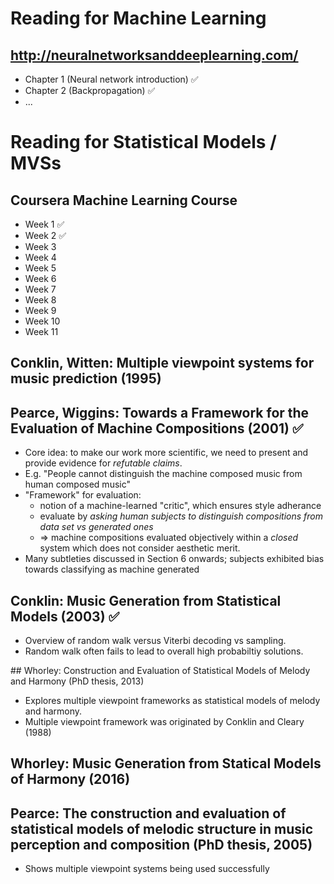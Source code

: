 # Reading for Machine Learning

## http://neuralnetworksanddeeplearning.com/
- Chapter 1 (Neural network introduction) ✅
- Chapter 2 (Backpropagation) ✅
- ...

# Reading for Statistical Models / MVSs

## Coursera Machine Learning Course
- Week 1 ✅
- Week 2 ✅
- Week 3
- Week 4
- Week 5
- Week 6
- Week 7
- Week 8
- Week 9
- Week 10
- Week 11

## Conklin, Witten: Multiple viewpoint systems for music prediction (1995)


## Pearce, Wiggins: Towards a Framework for the Evaluation of Machine Compositions (2001) ✅
- Core idea: to make our work more scientific, we need to present and provide evidence for _refutable claims_.
- E.g. "People cannot distinguish the machine composed music from human composed music"
- "Framework" for evaluation:
  - notion of a machine-learned "critic", which ensures style adherance
  - evaluate by _asking human subjects to distinguish compositions from data set vs generated ones_
  - => machine compositions evaluated objectively within a _closed_ system which does not consider aesthetic merit.
- Many subtleties discussed in Section 6 onwards; subjects exhibited bias towards classifying as machine generated

## Conklin: Music Generation from Statistical Models (2003) ✅
 - Overview of random walk versus Viterbi decoding vs sampling.
 - Random walk often fails to lead to overall high probabiltiy solutions.

## Whorley: Construction and Evaluation of Statistical Models of Melody and Harmony (PhD thesis, 2013)
 - Explores multiple viewpoint frameworks as statistical models of melody and harmony.
 - Multiple viewpoint framework was originated by Conklin and Cleary (1988)

## Whorley: Music Generation from Statical Models of Harmony (2016)

## Pearce: The construction and evaluation of statistical models of melodic structure in music perception and composition (PhD thesis, 2005)
 - Shows multiple viewpoint systems being used successfully
